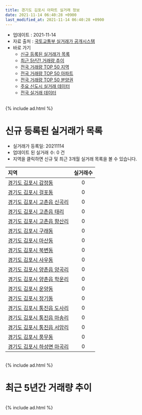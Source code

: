 ```yaml
---
title: 경기도 김포시 아파트 실거래 정보
date: 2021-11-14 06:40:28 +0900
last_modified_at: 2021-11-14 06:40:28 +0900
---
```


* 업데이트 : 2021-11-14
* 자료 출처 : [국토교통부 실거래가 공개시스템](http://rt.molit.go.kr)
* 바로 가기
    * [신규 등록된 실거래가 목록](#신규-등록된-실거래가-목록)
    * [최근 5년간 거래량 추이](#최근-5년간-거래량-추이)
    * [전국 거래량 TOP 50 지역](https://inasie.github.io/apt-trade-info/최근-3개월-전국에서-가장-거래가-많이-발생한-지역)
    * [전국 거래량 TOP 50 아파트](https://inasie.github.io/apt-trade-info/최근-3개월-전국에서-가장-거래가-많이-발생한-아파트)
    * [전국 거래량 TOP 50 분양권](https://inasie.github.io/apt-trade-info/최근-3개월-전국에서-가장-거래가-많이-발생한-분양권)
    * [주요 신도시 실거래 데이터](https://inasie.github.io/apt-trade-info/주요-신도시)
    * [전국 실거래 데이터](https://inasie.github.io/apt-trade-info/전국)

<br>
{% include ad.html %}
<br>

# 신규 등록된 실거래가 목록
* 실거래가 등록일: 20211114
* 업데이트 된 실거래 수: 0 건
* 지역을 클릭하면 신규 및 최근 3개월 실거래 목록을 볼 수 있습니다.


|지역|실거래수|
|:---|:---:|
|[경기도 김포시 감정동](https://inasie.github.io/apt-trade-info/경기도-김포시-감정동)|0|
|[경기도 김포시 걸포동](https://inasie.github.io/apt-trade-info/경기도-김포시-걸포동)|0|
|[경기도 김포시 고촌읍 신곡리](https://inasie.github.io/apt-trade-info/경기도-김포시-고촌읍-신곡리)|0|
|[경기도 김포시 고촌읍 태리](https://inasie.github.io/apt-trade-info/경기도-김포시-고촌읍-태리)|0|
|[경기도 김포시 고촌읍 향산리](https://inasie.github.io/apt-trade-info/경기도-김포시-고촌읍-향산리)|0|
|[경기도 김포시 구래동](https://inasie.github.io/apt-trade-info/경기도-김포시-구래동)|0|
|[경기도 김포시 마산동](https://inasie.github.io/apt-trade-info/경기도-김포시-마산동)|0|
|[경기도 김포시 북변동](https://inasie.github.io/apt-trade-info/경기도-김포시-북변동)|0|
|[경기도 김포시 사우동](https://inasie.github.io/apt-trade-info/경기도-김포시-사우동)|0|
|[경기도 김포시 양촌읍 양곡리](https://inasie.github.io/apt-trade-info/경기도-김포시-양촌읍-양곡리)|0|
|[경기도 김포시 양촌읍 학운리](https://inasie.github.io/apt-trade-info/경기도-김포시-양촌읍-학운리)|0|
|[경기도 김포시 운양동](https://inasie.github.io/apt-trade-info/경기도-김포시-운양동)|0|
|[경기도 김포시 장기동](https://inasie.github.io/apt-trade-info/경기도-김포시-장기동)|0|
|[경기도 김포시 통진읍 도사리](https://inasie.github.io/apt-trade-info/경기도-김포시-통진읍-도사리)|0|
|[경기도 김포시 통진읍 마송리](https://inasie.github.io/apt-trade-info/경기도-김포시-통진읍-마송리)|0|
|[경기도 김포시 통진읍 서암리](https://inasie.github.io/apt-trade-info/경기도-김포시-통진읍-서암리)|0|
|[경기도 김포시 풍무동](https://inasie.github.io/apt-trade-info/경기도-김포시-풍무동)|0|
|[경기도 김포시 하성면 마곡리](https://inasie.github.io/apt-trade-info/경기도-김포시-하성면-마곡리)|0|


<br>
{% include ad.html %}
<br>

# 최근 5년간 거래량 추이


<div style="width:100%;">
    <canvas id="deal_progress" height="200"></canvas>
</div>

<script>
new Chart(document.getElementById("deal_progress"), {
    type: 'line',
    data: {
        labels: ['201611','201612','201701','201702','201703','201704','201705','201706','201707','201708','201709','201710','201711','201712','201801','201802','201803','201804','201805','201806','201807','201808','201809','201810','201811','201812','201901','201902','201903','201904','201905','201906','201907','201908','201909','201910','201911','201912','202001','202002','202003','202004','202005','202006','202007','202008','202009','202010','202011','202012','202101','202102','202103','202104','202105','202106','202107','202108','202109','202110','202111'],
        datasets: [{
            label: '매매',
            pointRadius: 1,
            data: [411, 266, 169, 269, 353, 305, 430, 645, 589, 566, 562, 507, 486, 353, 846, 623, 844, 619, 540, 459, 679, 846, 920, 1074, 504, 452, 579, 400, 480, 538, 449, 451, 502, 482, 546, 1039, 1054, 746, 832, 1433, 1262, 830, 978, 3213, 2070, 1575, 2141, 2880, 1206, 347, 366, 383, 458, 617, 778, 423, 452, 635, 547, 468, 39],
            borderColor: "rgba(255, 201, 14, 1)",
            backgroundColor: "rgba(255, 201, 14, 0.5)",
            fill: false,
            lineTension: 0
        },{
            label: '전월세',
            pointRadius: 1,
            data: [537, 568, 581, 688, 613, 504, 531, 625, 736, 690, 742, 521, 500, 457, 605, 670, 759, 684, 699, 667, 721, 649, 641, 604, 511, 537, 741, 558, 556, 499, 535, 618, 629, 618, 569, 1302, 526, 727, 745, 1012, 705, 662, 1001, 1010, 1133, 976, 1132, 1013, 777, 554, 639, 642, 747, 1231, 1211, 1000, 945, 851, 1018, 981, 236],
            borderColor: "rgba(0, 141, 185, 1)",
            backgroundColor: "rgba(0, 141, 185, 0.5)",
            fill: false,
            lineTension: 0
        }
        ]
    },
    options: {
        responsive: true,
        title: {
            display: false
        },
        tooltips: {
            mode: 'index',
            intersect: false
        },
        hover: {
            mode: 'nearest',
            intersect: true
        },
        scales: {
            xAxes: [{
                display: true,
                scaleLabel: {
                    display: true,
                    labelString: '년/월'
                }
            }],
            yAxes: [{
                display: true,
                ticks: {
                    suggestedMin: 0,
                },
                scaleLabel: {
                    display: true,
                    labelString: '실거래 수'
                }
            }]
        }
    }
});

</script>


<br>
{% include ad.html %}
<br>

